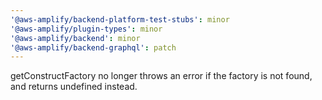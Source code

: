 ```yaml
---
'@aws-amplify/backend-platform-test-stubs': minor
'@aws-amplify/plugin-types': minor
'@aws-amplify/backend': minor
'@aws-amplify/backend-graphql': patch
---
```


getConstructFactory no longer throws an error if the factory is not found, and returns undefined instead.
